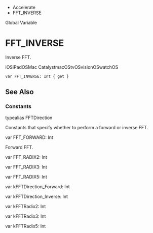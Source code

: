 

- Accelerate
-  FFT_INVERSE 

Global Variable

# FFT_INVERSE

Inverse FFT.

iOSiPadOSMac CatalystmacOStvOSvisionOSwatchOS

``` source
var FFT_INVERSE: Int { get }
```

## See Also

### Constants

typealias FFTDirection

Constants that specify whether to perform a forward or inverse FFT.

var FFT_FORWARD: Int

Forward FFT.

var FFT_RADIX2: Int

var FFT_RADIX3: Int

var FFT_RADIX5: Int

var kFFTDirection_Forward: Int

var kFFTDirection_Inverse: Int

var kFFTRadix2: Int

var kFFTRadix3: Int

var kFFTRadix5: Int

